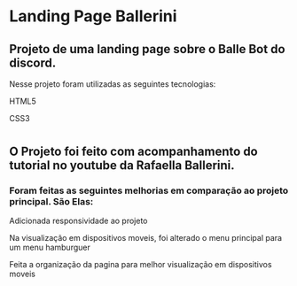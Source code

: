 # Landing Page Ballerini

<h2> Projeto de uma landing page sobre o Balle Bot do discord. </h2>

<p>Nesse projeto foram utilizadas as seguintes tecnologias: </p>
<p>HTML5</p>
<p>CSS3</p>

#

<h2>O Projeto foi feito com acompanhamento do tutorial no youtube da Rafaella Ballerini.</h2>
<h3>Foram feitas as seguintes melhorias em comparação ao projeto principal. São Elas:</h3>

<p>Adicionada responsividade ao projeto</p>
<p>Na visualização em dispositivos moveis, foi alterado o menu principal para um menu hamburguer</p>
<p>Feita a organização da pagina para melhor visualização em dispositivos moveis</p>
